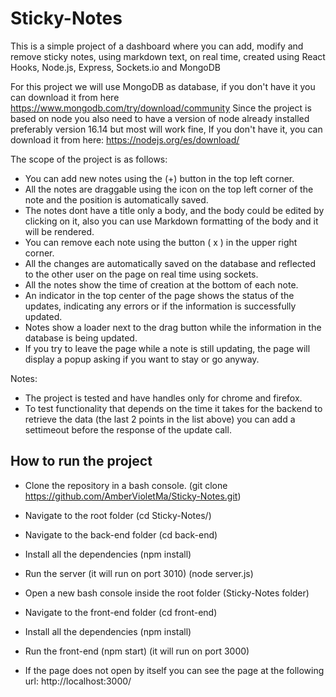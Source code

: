 # Sticky-Notes
This is a simple project of a dashboard where you can add, modify and remove sticky notes, using markdown text, on real time, created using React Hooks, Node.js, Express, Sockets.io and MongoDB

For this project we will use MongoDB as database, if you don't have it you can download it from here https://www.mongodb.com/try/download/community
Since the project is based on node you also need to have a version of node already installed preferably version 16.14 but most will work fine, If you don't have it, you can download it from here: https://nodejs.org/es/download/

The scope of the project is as follows:
- You can add new notes using the (+) button in the top left corner.
- All the notes are draggable using the icon on the top left corner of the note and the position is automatically saved.
- The notes dont have a title only a body, and the body could be edited by clicking on it, also you can use Markdown formatting of the body and it will be rendered.
- You can remove each note using the button ( x ) in the upper right corner.
- All the changes are automatically saved on the database and reflected to the other user on the page on real time using sockets.
- All the notes show the time of creation at the bottom of each note.
- An indicator in the top center of the page shows the status of the updates, indicating any errors or if the information is successfully updated.
- Notes show a loader next to the drag button while the information in the database is being updated.
- If you try to leave the page while a note is still updating, the page will display a popup asking if you want to stay or go anyway.

Notes:
- The project is tested and have handles only for chrome and firefox.
- To test functionality that depends on the time it takes for the backend to retrieve the data (the last 2 points in the list above) you can add a settimeout before the response of the update call.

## How to run the project

- Clone the repository in a bash console. (git clone https://github.com/AmberVioletMa/Sticky-Notes.git)
- Navigate to the root folder (cd Sticky-Notes/)
- Navigate to the back-end folder (cd back-end)
- Install all the dependencies (npm install)
- Run the server (it will run on port 3010) (node server.js)

- Open a new bash console inside the root folder (Sticky-Notes folder)
- Navigate to the front-end folder (cd front-end)
- Install all the dependencies (npm install)
- Run the front-end (npm start) (it will run on port 3000)
- If the page does not open by itself you can see the page at the following url: http://localhost:3000/
